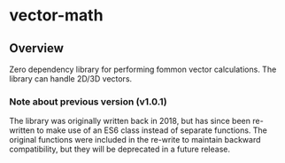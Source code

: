 # vector-math

## Overview

Zero dependency library for performing fommon vector calculations. The library can handle 2D/3D vectors.

### Note about previous version (v1.0.1)

The library was originally written back in 2018, but has since been re-written to make use of an ES6 class instead of separate functions. The original functions were included in the re-write to maintain backward compatibility, but they will be deprecated in a future release.
